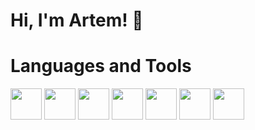 # Hi, I'm Artem! 👋

# Languages and Tools
<img src="https://cdn.jsdelivr.net/gh/devicons/devicon/icons/html5/html5-plain-wordmark.svg" width="50" heigth="50"/> <img src="https://cdn.jsdelivr.net/gh/devicons/devicon/icons/css3/css3-plain-wordmark.svg" width="50" heigth="50" /> <img src="https://cdn.jsdelivr.net/gh/devicons/devicon/icons/javascript/javascript-plain.svg" width="50" heigth="50"/>  <img src="https://cdn.jsdelivr.net/gh/devicons/devicon/icons/sass/sass-original.svg" width="50" heigth="50"/> <img src="https://cdn.jsdelivr.net/gh/devicons/devicon/icons/git/git-original.svg" width="50" heigth="50"/> <img src="https://cdn.jsdelivr.net/gh/devicons/devicon/icons/tailwindcss/tailwindcss-plain.svg" width="50" heigth="50"/> <img src="https://cdn.jsdelivr.net/gh/devicons/devicon/icons/linux/linux-original.svg" width="50" heigth="50"/>

          
<!--
**mopjiex/mopjiex** is a ✨ _special_ ✨ repository because its `README.md` (this file) appears on your GitHub profile.

Here are some ideas to get you started:

- 🔭 I’m currently working on ...
- 🌱 I’m currently learning ...
- 👯 I’m looking to collaborate on ...
- 🤔 I’m looking for help with ...
- 💬 Ask me about ...
- 📫 How to reach me: ...
- 😄 Pronouns: ...
- ⚡ Fun fact: ...
-->

